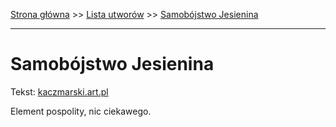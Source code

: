 [Strona główna](../index.md) >> [Lista utworów](../list.md) >> [Samobójstwo Jesienina](535.md)

---

# Samobójstwo Jesienina

Tekst: [kaczmarski.art.pl](https://www.kaczmarski.art.pl/tworczosc/wiersze/samobojstwo-jesienina/)

Element pospolity, nic ciekawego.
